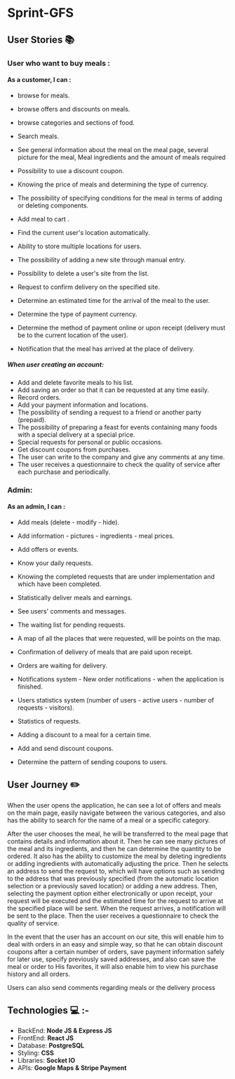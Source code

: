 # Sprint-GFS

## **User Stories**  :books: 

### **User  who want to buy meals** : 
   #### As a customer, I can : 

- browse for meals.
- browse offers and discounts on meals.
- browse categories and sections of food.
- Search meals.
- See general information about the meal on the meal page, several picture for the meal, Meal ingredients and the amount of meals required
- Possibility to use a discount coupon.
- Knowing the price of meals and determining the type of currency.
- The possibility of specifying conditions for the meal in terms of adding or deleting components.
- Add meal to cart .

- Find the current user's location automatically.
- Ability to store multiple locations for users.
- The possibility of adding a new site through manual entry.
- Possibility to delete a user's site from the list.
- Request to confirm delivery on the specified site.
- Determine an estimated time for the arrival of the meal to the user.

- Determine the type of payment currency.
- Determine the method of payment online or upon receipt (delivery must be to the current location of the user).
- Notification that the meal has arrived at the place of delivery.

##### When user creating an account:
- Add and delete favorite meals to his list.
- Add saving an order so that it can be requested at any time easily.
- Record orders.
- Add your payment information and locations.
- The possibility of sending a request to a friend or another party (prepaid).
- The possibility of preparing a feast for events containing many foods with a special delivery at a special price.
- Special requests for personal or public occasions.
- Get discount coupons from purchases.
- The user can write to the company and give any comments at any time.
- The user receives a questionnaire to check the quality of service after each purchase and periodically.


### **Admin**: 
   #### As an admin, I can : 
   
- Add meals (delete - modify - hide).
- Add information - pictures - ingredients - meal prices.
- Add offers or events.
- Know your daily requests.
- Knowing the completed requests that are under implementation and which have been completed.
- Statistically deliver meals and earnings.
- See users' comments and messages.
- The waiting list for pending requests.

- A map of all the places that were requested, will be points on the map.
- Confirmation of delivery of meals that are paid upon receipt.
- Orders are waiting for delivery.
- Notifications system - New order notifications - when the application is finished.

- Users statistics system (number of users - active users - number of requests - visitors).
- Statistics of requests.
- Adding a discount to a meal for a certain time.
- Add and send discount coupons.
- Determine the pattern of sending coupons to users.


## **User Journey**  :pencil2:

When the user opens the application, he can see a lot of offers and meals on the main page, easily navigate between the various categories, and also has the ability to search for the name of a meal or a specific category.

After the user chooses the meal, he will be transferred to the meal page that contains details and information about it. Then he can see many pictures of the meal and its ingredients, and then he can determine the quantity to be ordered. It also has the ability to customize the meal by deleting ingredients or adding ingredients with automatically adjusting the price. Then he selects an address to send the request to, which will have options such as sending to the address that was previously specified (from the automatic location selection or a previously saved location) or adding a new address. Then, selecting the payment option either electronically or upon receipt, your request will be executed and the estimated time for the request to arrive at the specified place will be sent. When the request arrives, a notification will be sent to the place. Then the user receives a questionnaire to check the quality of service.
 
In the event that the user has an account on our site, this will enable him to deal with orders in an easy and simple way, so that he can obtain discount coupons after a certain number of orders, save payment information safely for later use, specify previously saved addresses, and also can save the meal or order to His favorites, it will also enable him to view his purchase history and all orders.


Users can also send comments regarding meals or the delivery process

## **Technologies** :computer: :-

- BackEnd: **Node JS & Express JS**
- FrontEnd: **React JS**
- Database: **PostgreSQL**
- Styling: **CSS**
- Libraries: **Socket IO**
- APIs: **Google Maps & Stripe Payment**


